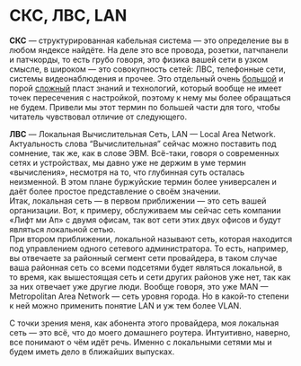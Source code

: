 # СКС, ЛВС, LAN

**СКС** — структурированная кабельная система — это определение вы в любом яндексе найдёте. На деле это все провода, розетки, патчпанели и патчкорды, то есть грубо говоря, это физика вашей сети в узком смысле, в широком — это совокупность сетей: ЛВС, телефонные сети, системы видеонаблюдения и прочее. Это отдельный очень [большой](http://ockc.ru/) и порой [сложный](http://forum.ixbt.com/topic.cgi?id=86:21) пласт знаний и технологий, который вообще не имеет точек пересечения с настройкой, поэтому к нему мы более обращаться не будем. Привели мы этот термин по большей части для того, чтобы читатель чувствовал отличие от следующего.

**ЛВС** — Локальная Вычислительная Сеть, LAN — Local Area Network. Актуальность слова “Вычислительная” сейчас можно поставить под сомнение, так же, как в слове ЭВМ. Всё-таки, говоря о современных сетях и устройствах, мы давно уже не держим в уме термин «вычисления», несмотря на то, что глубинная суть осталась неизменной. В этом плане буржуйские термин более универсален и даёт более простое представление о своём значении.  
Итак, локальная сеть — в первом приближении — это сеть вашей организации. Вот, к примеру, обслуживаем мы сейчас сеть компании «Лифт ми Ап» с двумя офисам, так вот сети этих двух офисов и будут являться локальной сетью.  
При втором приближении, локальной называют сеть, которая находится под управлением одного сетевого администратора. То есть, например, вы отвечаете за районный сегмент сети провайдера, в таком случае ваша районная сеть со всеми подсетями будет являться локальной, в то время, как вышестоящая сеть и сети других районов уже нет, так как за них отвечает уже другие люди. Вообще говоря, это уже MAN — Metropolitan Area Network — сеть уровня города. Но в какой-то степени к ней можно применить понятие LAN и уж тем более VLAN.

С точки зрения меня, как абонента этого провайдера, моя локальная сеть — это всё, что до моего домашнего роутера. Интуитивно, наверно, все понимают о чём идёт речь. Именно с локальными сетями мы и будем иметь дело в ближайших выпусках.

